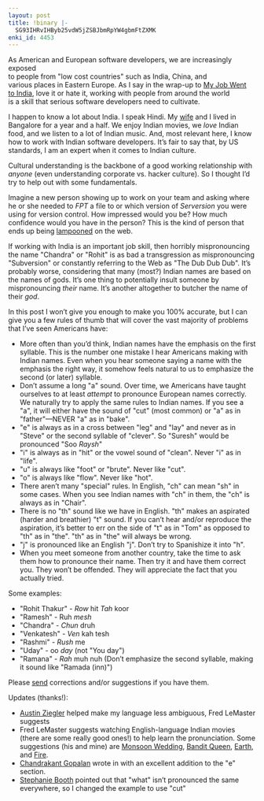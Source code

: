 ```yaml
---
layout: post
title: !binary |-
  SG93IHRvIHByb25vdW5jZSBJbmRpYW4gbmFtZXMK
enki_id: 4453
---
```


As American and European software developers, we are increasingly
exposed  
to people from "low cost countries&quot; such as India, China, and  
various places in Eastern Europe. As I say in the wrap-up to <a
href="http://pragmaticprogrammer.com/titles/mjwti/index.html">My Job
Went  
to India</a>, love it or hate it, working with people from around the
world  
is a skill that serious software developers need to cultivate.

<p>
I happen to know a lot about India. I speak Hindi. My <a
href="http://kellyjeanne.org">wife</a> and I lived in Bangalore for a
year  
and a half. We enjoy Indian movies, we <em>love</em> Indian food, and
we  
listen to a lot of Indian music. And, most relevant here, I know how
to  
work with Indian software developers. It’s fair to say that, by US  
standards, I am an expert when it comes to Indian culture.

</p>
<p>
Cultural understanding is the backbone of a good working relationship
with  
<em>anyone</em> (even understanding corporate vs. hacker culture). So
I  
thought I’d try to help out with some fundamentals.

</p>
<p>
Imagine a new person showing up to work on your team and asking where he
or  
she needed to <em>FPT</em> a file to or which version of  
<em>Serversion</em> you were using for version control. How impressed
would  
you be? How much confidence would you have in the person? This is the
kind  
of person that ends up being <a
href="http://thedailywtf.com/">lampooned</a> on the web.

</p>
<p>
If working with India is an important job skill, then horribly  
mispronouncing the name "Chandra&quot; or "Rohit&quot; is as bad  
a transgression as mispronouncing "Subversion&quot; or constantly  
referring to the Web as "The Dub Dub Dub&quot;. It’s probably  
worse, considering that many (most?) Indian names are based on the names
of  
gods. It’s one thing to potentially insult someone by mispronouncing  
<em>their</em> name. It’s another altogether to butcher the name of  
their <em>god</em>.

</p>
<p>
In this post I won’t give you enough to make you 100% accurate, but I  
can give you a few rules of thumb that will cover the vast majority of  
problems that I’ve seen Americans have:

</p>
<ul>
<li>
More often than you’d think, Indian names have the emphasis on the  
first syllable. This is the number one mistake I hear Americans making
with  
Indian names. Even when you hear someone saying a name with the
emphasis  
the right way, it somehow feels natural to us to emphasize the second
(or  
later) syllable.

</li>
<li>
Don’t assume a long "a&quot; sound. Over time, we Americans have  
taught ourselves to at least <em>attempt</em> to pronounce European
names  
correctly. We naturally try to apply the same rules to Indian names. If
you  
see a "a&quot;, it will either have the sound of "cut&quot; (most  
common) or "a&quot; as in "father&quot;—NEVER "a&quot;  
as in "bake&quot;.

</li>
<li>
"e&quot; is always as in a cross between "leg&quot; and  
"lay&quot; and never as in "Steve&quot; or the second syllable of  
"clever&quot;. So "Suresh&quot; would be pronounced "Soo  
<em>Raysh</em>"

</li>
<li>
"i&quot; is always as in "hit&quot; or the vowel sound of  
"clean&quot;. Never "i&quot; as in "life&quot;.

</li>
<li>
"u&quot; is always like "foot&quot; or "brute&quot;. Never  
like "cut&quot;.

</li>
<li>
"o&quot; is always like "flow&quot;. Never like "hot&quot;.

</li>
<li>
There aren’t many "special&quot; rules. In English,  
"ch&quot; can mean "sh&quot; in some cases. When you see Indian  
names with "ch&quot; in them, the "ch&quot; is always as in  
"Chair&quot;.

</li>
<li>
There is no "th&quot; sound like we have in English. "th&quot;  
makes an aspirated (harder and breathier) "t&quot; sound. If you  
can’t hear and/or reproduce the aspiration, it’s better to err  
on the side of "t&quot; as in "Tom&quot; as opposed to  
"th&quot; as in "the&quot;. "th&quot; as in "the&quot;  
will always be wrong.

</li>
<li>
"j&quot; is pronounced like an English "j&quot;. Don’t try  
to Spanishize it into "h&quot;.

</li>
<li>
When you meet someone from another country, take the time to ask them
how  
to pronounce their name. Then try it and have them correct you. They  
won’t be offended. They will appreciate the fact that you actually  
tried.

</li>
</ul>
<p>
Some examples:

</p>
<ul>
<li>
"Rohit Thakur&quot; - <em>Row</em> hit <em>Tah</em> koor

</li>
<li>
"Ramesh&quot; - Ruh <em>mesh</em>

</li>
<li>
"Chandra&quot; - <em>Chun</em> druh

</li>
<li>
"Venkatesh&quot; - <em>Ven</em> kah tesh

</li>
<li>
"Rashmi&quot; - <em>Rush</em> me

</li>
<li>
"Uday&quot; - oo <em>day</em> (not "You day&quot;)

</li>
<li>
"Ramana&quot; - <em>Rah</em> muh nuh (Don’t emphasize the second  
syllable, making it sound like "Ramada (inn)")

</li>
</ul>
<p>
Please <a href="mailto:chad+indiannames@chadfowler.com">send</a>  
corrections and/or suggestions if you have them.

</p>
<p>
Updates (thanks!):

</p>
<ul>
<li>
<a href="http://halostatue.ca/">Austin Ziegler</a> helped make my
language  
less ambiguous, Fred LeMaster suggests

</li>
<li>
Fred LeMaster suggests watching English-language Indian movies (there
are  
some really good ones!) to help learn the pronunciation. Some
suggestions  
(his and mine) are <a href="http://imdb.com/title/tt0265343/">Monsoon  
Wedding</a>, <a href="http://imdb.com/title/tt0109206/">Bandit
Queen</a>,  
<a href="http://imdb.com/title/tt0150433/">Earth</a>, and <a
href="http://imdb.com/title/tt0116308/">Fire</a>.

</li>
<li>
<a href="http://chandrakantgopalan.blogspot.com/">Chandrakant
Gopalan</a>  
wrote in with an excellent addition to the "e&quot; section.

</li>
<li>
<a href="http://climbtothestars.org/">Stephanie Booth</a> pointed out
that  
"what&quot; isn’t pronounced the same everywhere, so I changed  
the example to use "cut&quot;

</li>
</ul>
